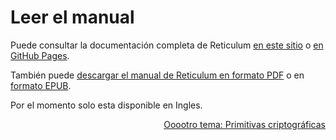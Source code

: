 # Leer el manual

Puede consultar la documentación completa de Reticulum [en este sitio](manual/index.html) o [en GitHub Pages](https://markqvist.github.io/Reticulum/manual/).

También puede [descargar el manual de Reticulum en formato PDF](manual/Reticulum%20Manual.pdf) o en [formato EPUB](manual/Reticulum%20Manual.epub).

Por el momento solo esta disponible en Ingles.

<p align="right"><a href="crypto_es.html">Ooootro tema: Primitivas criptográficas</a></p>
